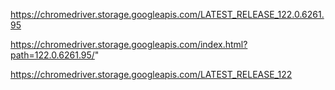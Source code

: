 https://chromedriver.storage.googleapis.com/LATEST_RELEASE_122.0.6261.95

https://chromedriver.storage.googleapis.com/index.html?path=122.0.6261.95/"

https://chromedriver.storage.googleapis.com/LATEST_RELEASE_122